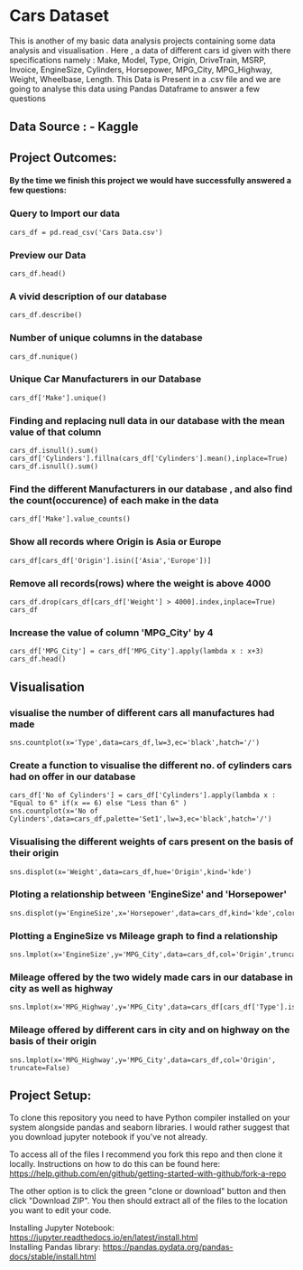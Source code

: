 # Cars Dataset

This is another of my basic data analysis projects containing some data analysis and visualisation .
Here , a data of different cars id given with there specifications namely : Make, Model, Type, Origin, DriveTrain, MSRP, Invoice, EngineSize, Cylinders, Horsepower, MPG_City, MPG_Highway, Weight, Wheelbase, Length. This Data is Present in a .csv file and we are going to analyse this data using Pandas Dataframe to answer a few questions

## Data Source : - Kaggle

## Project Outcomes:
#### By the time we finish this project we would have successfully answered a few questions:

### Query to Import our data 
```
cars_df = pd.read_csv('Cars Data.csv')
```
### Preview our Data
```
cars_df.head()
```
### A vivid description of our database
```
cars_df.describe()
```
### Number of unique columns in the database
```
cars_df.nunique()
```
### Unique Car Manufacturers in our Database
```
cars_df['Make'].unique()
```
### Finding and replacing null data in our database with the mean value of that column
```
cars_df.isnull().sum()
cars_df['Cylinders'].fillna(cars_df['Cylinders'].mean(),inplace=True)
cars_df.isnull().sum()
```
### Find the different Manufacturers in our database , and also find the count(occurence) of each make in the data
```
cars_df['Make'].value_counts()
```
### Show all records where Origin is Asia or Europe
```
cars_df[cars_df['Origin'].isin(['Asia','Europe'])]
```
### Remove all records(rows) where the weight is above 4000
```
cars_df.drop(cars_df[cars_df['Weight'] > 4000].index,inplace=True)
cars_df
```
### Increase the value of column 'MPG_City' by 4
```
cars_df['MPG_City'] = cars_df['MPG_City'].apply(lambda x : x+3)
cars_df.head()
```
## Visualisation

### visualise the number of different cars all manufactures had made
```
sns.countplot(x='Type',data=cars_df,lw=3,ec='black',hatch='/')
```
### Create a function to visualise the different no. of cylinders cars had on offer in our database
```
cars_df['No of Cylinders'] = cars_df['Cylinders'].apply(lambda x : "Equal to 6" if(x == 6) else "Less than 6" )
sns.countplot(x='No of Cylinders',data=cars_df,palette='Set1',lw=3,ec='black',hatch='/')
```
### Visualising the different weights of cars present on the basis of their origin
```
sns.displot(x='Weight',data=cars_df,hue='Origin',kind='kde')
```
### Ploting a relationship between 'EngineSize' and 'Horsepower'
```
sns.displot(y='EngineSize',x='Horsepower',data=cars_df,kind='kde',color='red')
```
### Plotting a EngineSize vs Mileage graph to find a relationship
```
sns.lmplot(x='EngineSize',y='MPG_City',data=cars_df,col='Origin',truncate=False)
```
### Mileage offered by the two widely made cars in our database in city as well as highway
```
sns.lmplot(x='MPG_Highway',y='MPG_City',data=cars_df[cars_df['Type'].isin(['Sedan','Sports'])],truncate=False)
```
### Mileage offered by different cars in city and on highway on the basis of their origin
```
sns.lmplot(x='MPG_Highway',y='MPG_City',data=cars_df,col='Origin', truncate=False)
```

## Project Setup:
To clone this repository you need to have Python compiler installed on your system alongside pandas and seaborn libraries. I would rather suggest that you download jupyter notebook if you've not already.

To access all of the files I recommend you fork this repo and then clone it locally. Instructions on how to do this can be found here: https://help.github.com/en/github/getting-started-with-github/fork-a-repo

The other option is to click the green "clone or download" button and then click "Download ZIP". You then should extract all of the files to the location you want to edit your code.

Installing Jupyter Notebook: https://jupyter.readthedocs.io/en/latest/install.html<br>
Installing Pandas library: https://pandas.pydata.org/pandas-docs/stable/install.html









